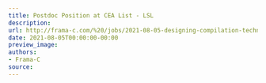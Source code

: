 ```yaml
---
title: Postdoc Position at CEA List - LSL
description:
url: http://frama-c.com/%20/jobs/2021-08-05-designing-compilation-techniques-for-improving-efficiency-of-e-acsl.html%20
date: 2021-08-05T00:00:00-00:00
preview_image:
authors:
- Frama-C
source:
---
```



